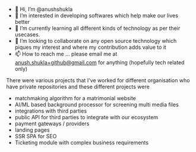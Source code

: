 - 👋 Hi, I’m @anushshukla
- 👀 I’m interested in developing softwares which help make our lives better
- 🌱 I’m currently learning all different kinds of technology as per their usecases.
- 💞️ I’m looking to collaborate on any open source technology which piques my interest and where my contribution adds value to it
- 📫 How to reach me ... please email me at anush.shukla+github@gmail.com for anything (hopefully tech related only)

There were various projects that I've worked for different organisation who have private repositories and these different projects were
- matchmaking algorithm for a matrimonial website
- AI/ML based background processor for screening multi media files
- integrations with third parties
- public API for third parties to integrate with our ecosystem
- payment gateways / providers
- landing pages
- SSR SPA for SEO
- Ticketing module with complex business requirements

<!---
anushshukla/anushshukla is a ✨ special ✨ repository because its `README.md` (this file) appears on your GitHub profile.
You can click the Preview link to take a look at your changes.
--->
